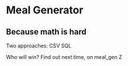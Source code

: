 # Meal Generator
## Because math is hard

Two approaches:
  CSV
  SQL

Who will win? Find out next time, on meal_gen Z
